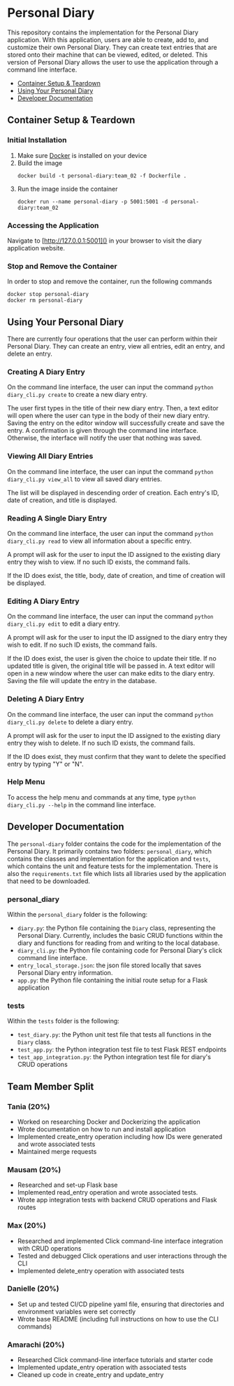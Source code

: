 # Personal Diary
This repository contains the implementation for the Personal Diary application. With this application, users are able to create, add to, and customize their own Personal Diary. They can create text entries that are stored onto their machine that can be viewed, edited, or deleted. This version of Personal Diary allows the user to use the application through a command line interface.

- [Container Setup & Teardown](#container-setup--teardown)
- [Using Your Personal Diary](#using-your-personal-diary)
- [Developer Documentation](#developer-documentation)

## Container Setup & Teardown

### Initial Installation

1. Make sure [Docker](https://www.docker.com/get-started/) is installed on your device
2. Build the image
   ```commandline
   docker build -t personal-diary:team_02 -f Dockerfile .
   ```
3. Run the image inside the container
    ```commandline
   docker run --name personal-diary -p 5001:5001 -d personal-diary:team_02
   ```
   
### Accessing the Application

Navigate to [http://127.0.0.1:5001]() in your browser to visit the diary application website.

### Stop and Remove the Container

In order to stop and remove the container, run the following commands
```commandline
docker stop personal-diary
docker rm personal-diary
```

## Using Your Personal Diary
There are currently four operations that the user can perform within their Personal Diary. They can create an entry, view all entries, edit an entry, and delete an entry.

### Creating A Diary Entry
On the command line interface, the user can input the command `python diary_cli.py create` to create a new diary entry.

The user first types in the title of their new diary entry. Then, a text editor will open where the user can type in the body of their new diary entry. Saving the entry on the editor window will successfully create and save the entry. A confirmation is given through the command line interface. Otherwise, the interface will notify the user that nothing was saved.

### Viewing All Diary Entries
On the command line interface, the user can input the command `python diary_cli.py view_all` to view all saved diary entries.

The list will be displayed in descending order of creation. Each entry's ID, date of creation, and title is displayed.

### Reading A Single Diary Entry

On the command line interface, the user can input the command `python diary_cli.py read` to view all information about a specific entry.

A prompt will ask for the user to input the ID assigned to the existing diary entry they wish to view. If no such ID exists, the command fails. 

If the ID does exist, the title, body, date of creation, and time of creation will be displayed.

### Editing A Diary Entry
On the command line interface, the user can input the command `python diary_cli.py edit` to edit a diary entry. 

A prompt will ask for the user to input the ID assigned to the diary entry they wish to edit. If no such ID exists, the command fails. 

If the ID does exist, the user is given the choice to update their title. If no updated title is given, the original title will be passed in. A text editor will open in a new window where the user can make edits to the diary entry. Saving the file will update the entry in the database.

### Deleting A Diary Entry
On the command line interface, the user can input the command `python diary_cli.py delete` to delete a diary entry.

A prompt will ask for the user to input the ID assigned to the existing diary entry they wish to delete. If no such ID exists, the command fails.

If the ID does exist, they must confirm that they want to delete the specified entry by typing "Y" or "N". 

### Help Menu
To access the help menu and commands at any time, type `python diary_cli.py --help` in the command line interface.

## Developer Documentation
The `personal-diary` folder contains the code for the implementation of the Personal Diary. It primarily contains two folders: `personal_diary`, which contains the classes and implementation for the application and `tests`, which contains the unit and feature tests for the implementation. There is also the `requirements.txt` file which lists all libraries used by the application that need to be downloaded.

### personal_diary
Within the `personal_diary` folder is the following:
- `diary.py`: the Python file containing the `Diary` class, representing the Personal Diary. Currently, includes the basic CRUD functions within the diary and functions for reading from and writing to the local database.
- `diary_cli.py`: the Python file containing code for Personal Diary's click command line interface.
- `entry_local_storage.json`: the json file stored locally that saves Personal Diary entry information.
- `app.py`: the Python file containing the initial route setup for a Flask application

### tests
Within the `tests` folder is the following:
- `test_diary.py`: the Python unit test file that tests all functions in the `Diary` class.
- `test_app.py`: the Python integration test file to test Flask REST endpoints
- `test_app_integration.py`: the Python integration test file for diary's CRUD operations

## Team Member Split
### Tania (20%)
- Worked on researching Docker and Dockerizing the application
- Wrote documentation on how to run and install application
- Implemented create_entry operation including how IDs were generated and wrote associated tests 
- Maintained merge requests
### Mausam (20%)
- Researched and set-up Flask base 
- Implemented read_entry operation and wrote associated tests.
- Wrote app integration tests with backend CRUD operations and Flask routes 
### Max (20%)
- Researched and implemented Click command-line interface integration with CRUD operations 
- Tested and debugged Click operations and user interactions through the CLI 
- Implemented delete_entry operation with associated tests
### Danielle (20%)
- Set up and tested CI/CD pipeline yaml file, ensuring that directories and environment variables were set correctly
- Wrote base README (including full instructions on how to use the CLI commands)
### Amarachi (20%)
- Researched Click command-line interface tutorials and starter code
- Implemented update_entry operation with associated tests
- Cleaned up code in create_entry and update_entry